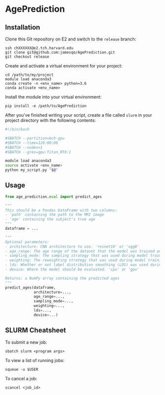 # AgePrediction

## Installation

Clone this Git repository on E2 and switch to the `release` branch:

```
ssh chXXXXXX@e2.tch.harvard.edu
git clone git@github.com:jamesqo/AgePrediction.git
git checkout release
```

Create and activate a virtual environment for your project:

```
cd /path/to/my/project
module load anaconda3
conda create -n <env_name> python=3.6
conda activate <env_name>
```

Install the module into your virtual environment:

```
pip install -e /path/to/AgePrediction
```

After you've finished writing your script, create a file called `slurm` in your project directory with the following contents:

```bash
#!/bin/bash

#SBATCH --partition=bch-gpu
#SBATCH --time=120:00:00
#SBATCH --nodes=1
#SBATCH --gres=gpu:Titan_RTX:1

module load anaconda3
source activate <env_name>
python my_script.py "$@"
```

## Usage

```py
from age_prediction.eval import predict_ages

"""
This should be a Pandas DataFrame with two columns:
- 'path' containing the path to the MRI image
- 'age' containing the subject's true age
"""
dataframe = ...

"""
Optional parameters:
- architecture: CNN architecture to use. 'resnet18' or 'vgg8'
- age_range: The age range of the dataset that the model was trained on. '0-100'
- sampling_mode: The sampling strategy that was used during model training. 'none', 'over', 'under', 'scale-up', or 'scale-down'
- weighting: The reweighting strategy that was used during model training. 'none', 'inv', or 'sqrt_inv'
- lds: Whether or not label distribution smoothing (LDS) was used during model training. True or False
- device: Where the model should be evaluated. 'cpu' or 'gpu'

Returns: a NumPy array containing the predicted ages
"""
predict_ages(dataframe,
             architecture=...,
             age_range=...,
             sampling_mode=...,
             weighting=...,
             lds=...,
             device=...)
```

## SLURM Cheatsheet

To submit a new job:

```
sbatch slurm <program args>
```

To view a list of running jobs:

```
squeue -u $USER
```

To cancel a job:

```
scancel <job_id>
```
